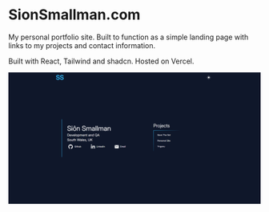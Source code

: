 # SionSmallman.com

My personal portfolio site. Built to function as a simple landing page with links to my projects and contact information.

Built with React, Tailwind and shadcn. Hosted on Vercel. 

![site image](https://github.com/SionSmallman/SionSmallmanDotCom/blob/main/public/project-images/personal-site/1.png?raw=true) 
